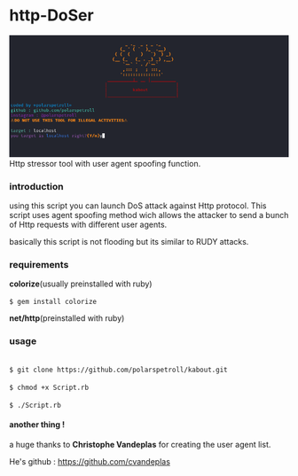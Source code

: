 # http-DoSer
![Alt text](screenshot.png?raw=true "Optional Title")
Http stressor  tool with user agent spoofing function.
### introduction
using this script you can launch DoS attack against Http protocol. This script uses agent spoofing method wich allows the attacker to send a bunch of Http requests with different user agents.

basically this script is not flooding but its similar to RUDY attacks.
### requirements 

**colorize**(usually preinstalled with ruby)


``
$ gem install colorize
``

**net/http**(preinstalled with ruby)

### usage 

```

$ git clone https://github.com/polarspetroll/kabout.git

$ chmod +x Script.rb

$ ./Script.rb

```
#### another thing !
a huge thanks to **Christophe Vandeplas** for creating the user agent list.

He's github : https://github.com/cvandeplas
